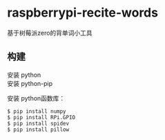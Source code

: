 # raspberrypi-recite-words
基于树莓派zero的背单词小工具

## 构建

安装 python  
安装 python-pip

安装 python函数库：
```
$ pip install numpy
$ pip install RPi.GPIO
$ pip install spidev
$ pip install pillow
```

